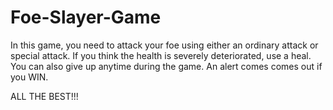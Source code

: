# Foe-Slayer-Game

In this game, you need to attack your foe using either an ordinary attack or special attack. If you think the health is severely deteriorated, use a heal. 
You can also give up anytime during the game. An alert comes comes out if you WIN.

ALL THE BEST!!!
